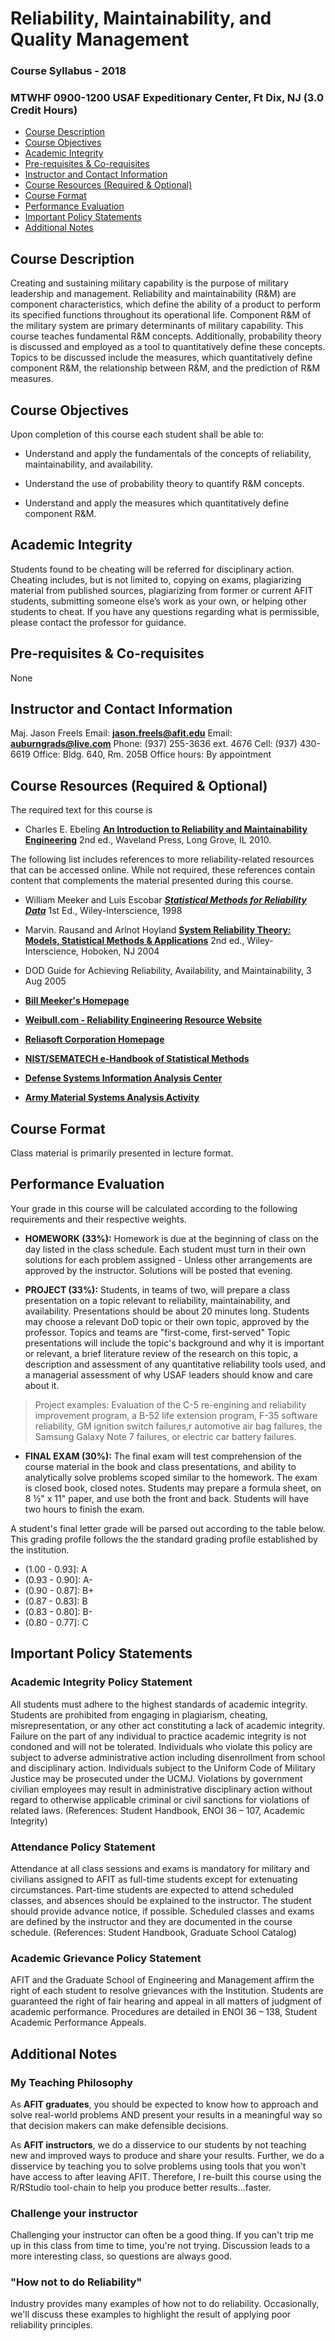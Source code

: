 Reliability, Maintainability, and Quality Management
================
<h3>
Course Syllabus - 2018
</h3>
<h3>
MTWHF 0900-1200 USAF Expeditionary Center, Ft Dix, NJ (3.0 Credit Hours)
</h3>

-   [Course Description](#course-description)
-   [Course Objectives](#course-objectives)
-   [Academic Integrity](#academic-integrity)
-   [Pre-requisites & Co-requisites](#pre-requisites-co-requisites)
-   [Instructor and Contact Information](#instructor-and-contact-information)
-   [Course Resources (Required & Optional)](#course-resources-required-optional)
-   [Course Format](#course-format)
-   [Performance Evaluation](#performance-evaluation)
-   [Important Policy Statements](#important-policy-statements)
-   [Additional Notes](#additional-notes)

Course Description
------------------

Creating and sustaining military capability is the purpose of military leadership and management. Reliability and maintainability (R&M) are component characteristics, which define the ability of a product to perform its specified functions throughout its operational life. Component R&M of the military system are primary determinants of military capability. This course teaches fundamental R&M concepts. Additionally, probability theory is discussed and employed as a tool to quantitatively define these concepts. Topics to be discussed include the measures, which quantitatively define component R&M, the relationship between R&M, and the prediction of R&M measures.

Course Objectives
-----------------

Upon completion of this course each student shall be able to:

-   Understand and apply the fundamentals of the concepts of reliability, maintainability, and availability.

-   Understand the use of probability theory to quantify R&M concepts.

-   Understand and apply the measures which quantitatively define component R&M.

Academic Integrity
------------------

Students found to be cheating will be referred for disciplinary action. Cheating includes, but is not limited to, copying on exams, plagiarizing material from published sources, plagiarizing from former or current AFIT students, submitting someone else’s work as your own, or helping other students to cheat. If you have any questions regarding what is permissible, please contact the professor for guidance.

Pre-requisites & Co-requisites
------------------------------

None

Instructor and Contact Information
----------------------------------

Maj. Jason Freels
Email: [**jason.freels@afit.edu**](mailto:jason.freels@afit.edu)
Email: [**auburngrads@live.com**](mailto:auburngrads@live.com)
Phone: (937) 255-3636 ext. 4676
Cell: (937) 430-6619
Office: Bldg. 640, Rm. 205B
Office hours: By appointment

Course Resources (Required & Optional)
--------------------------------------

The required text for this course is

-   Charles E. Ebeling
    [**An Introduction to Reliability and Maintainability Engineering**](http://www.waveland.com/browse.php?t=392&pgtitle=An+Introduction+to+Reliability+and+Maintainability+Engineering%3A+Second+Edition+by+Charles+E.+Ebeling)
    2nd ed., Waveland Press, Long Grove, IL 2010.

The following list includes references to more reliability-related resources that can be accessed online. While not required, these references contain content that complements the material presented during this course.

-   William Meeker and Luis Escobar
    [***Statistical Methods for Reliability Data***](https://www.amazon.com/Statistical-Methods-Reliability-William-Meeker/dp/0471143286)
    1st Ed., Wiley-Interscience, 1998

-   Marvin. Rausand and Arlnot Hoyland
    [**System Reliability Theory: Models, Statistical Methods & Applications**](http://bcs.wiley.com/he-bcs/Books?action=index&itemId=047147133X&bcsId=9457)
    2nd ed., Wiley-Interscience, Hoboken, NJ 2004

-   DOD Guide for Achieving Reliability, Availability, and Maintainability, 3 Aug 2005

-   [**Bill Meeker's Homepage**](http://www.public.iastate.edu/~wqmeeker/homepage.html)

-   [**Weibull.com - Reliability Engineering Resource Website**](http://www.weibull.com/)

-   [**Reliasoft Corporation Homepage**](http://www.reliasoft.com/)

-   [**NIST/SEMATECH e-Handbook of Statistical Methods**](http://itl.nist.gov/div898/handbook/)

-   [**Defense Systems Information Analysis Center**](http://www.theriac.org/)

-   [**Army Material Systems Analysis Activity**](http://web.amsaa.army.mil/home.html/)

Course Format
-------------

Class material is primarily presented in lecture format.

Performance Evaluation
----------------------

Your grade in this course will be calculated according to the following requirements and their respective weights.

-   **HOMEWORK (33%):**
    Homework is due at the beginning of class on the day listed in the class schedule. Each student must turn in their own solutions for each problem assigned - Unless other arrangements are approved by the instructor. Solutions will be posted that evening.

-   **PROJECT (33%):**
    Students, in teams of two, will prepare a class presentation on a topic relevant to reliability, maintainability, and availability. Presentations should be about 20 minutes long. Students may choose a relevant DoD topic or their own topic, approved by the professor. Topics and teams are "first-come, first-served" Topic presentations will include the topic's background and why it is important or relevant, a brief literature review of the research on this topic, a description and assessment of any quantitative reliability tools used, and a managerial assessment of why USAF leaders should know and care about it.

> Project examples: Evaluation of the C-5 re-engining and reliability improvement program, a B-52 life extension program, F-35 software reliability, GM ignition switch failures,r automotive air bag failures, the Samsung Galaxy Note 7 failures, or electric car battery failures.

-   **FINAL EXAM (30%):**
    The final exam will test comprehension of the course material in the book and class presentations, and ability to analytically solve problems scoped similar to the homework. The exam is closed book, closed notes. Students may prepare a formula sheet, on 8 ½" x 11" paper, and use both the front and back. Students will have two hours to finish the exam.

A student's final letter grade will be parsed out according to the table below. This grading profile follows the the standard grading profile established by the institution.

-   (1.00 - 0.93\]: A
-   (0.93 - 0.90\]: A-
-   (0.90 - 0.87\]: B+
-   (0.87 - 0.83\]: B
-   (0.83 - 0.80\]: B-
-   (0.80 - 0.77\]: C

Important Policy Statements
---------------------------

### Academic Integrity Policy Statement

All students must adhere to the highest standards of academic integrity. Students are prohibited from engaging in plagiarism, cheating, misrepresentation, or any other act constituting a lack of academic integrity. Failure on the part of any individual to practice academic integrity is not condoned and will not be tolerated. Individuals who violate this policy are subject to adverse administrative action including disenrollment from school and disciplinary action. Individuals subject to the Uniform Code of Military Justice may be prosecuted under the UCMJ. Violations by government civilian employees may result in administrative disciplinary action without regard to otherwise applicable criminal or civil sanctions for violations of related laws. (References: Student Handbook, ENOI 36 – 107, Academic Integrity)

### Attendance Policy Statement

Attendance at all class sessions and exams is mandatory for military and civilians assigned to AFIT as full-time students except for extenuating circumstances. Part-time students are expected to attend scheduled classes, and absences should be explained to the instructor. The student should provide advance notice, if possible. Scheduled classes and exams are defined by the instructor and they are documented in the course schedule. (References: Student Handbook, Graduate School Catalog)

### Academic Grievance Policy Statement

AFIT and the Graduate School of Engineering and Management affirm the right of each student to resolve grievances with the Institution. Students are guaranteed the right of fair hearing and appeal in all matters of judgment of academic performance. Procedures are detailed in ENOI 36 – 138, Student Academic Performance Appeals.

Additional Notes
----------------

### My Teaching Philosophy

As **AFIT graduates**, you should be expected to know how to approach and solve real-world problems AND present your results in a meaningful way so that decision makers can make defensible decisions.

As **AFIT instructors**, we do a disservice to our students by not teaching new and improved ways to produce and share your results. Further, we do a disservice by teaching you to solve problems using tools that you won't have access to after leaving AFIT. Therefore, I re-built this course using the R/RStudio tool-chain to help you produce better results...faster.

### Challenge your instructor

Challenging your instructor can often be a good thing. If you can't trip me up in this class from time to time, you're not trying. Discussion leads to a more interesting class, so questions are always good.

### "How not to do Reliability"

Industry provides many examples of how not to do reliability. Occasionally, we'll discuss these examples to highlight the result of applying poor reliability principles.
